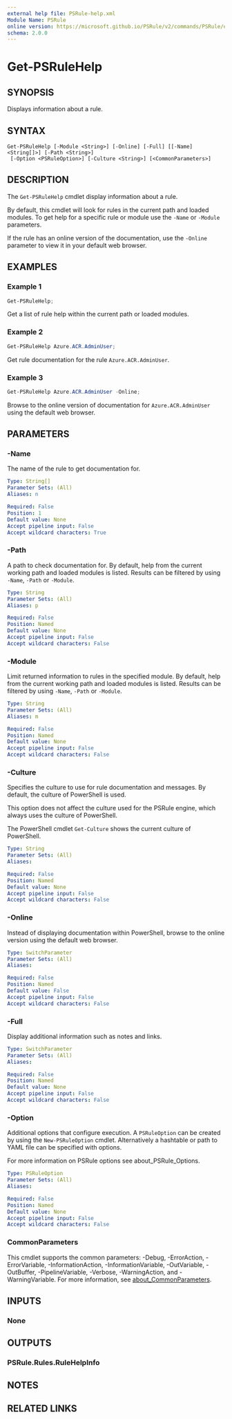 ```yaml
---
external help file: PSRule-help.xml
Module Name: PSRule
online version: https://microsoft.github.io/PSRule/v2/commands/PSRule/en-US/Get-PSRuleHelp/
schema: 2.0.0
---
```


# Get-PSRuleHelp

## SYNOPSIS

Displays information about a rule.

## SYNTAX

```text
Get-PSRuleHelp [-Module <String>] [-Online] [-Full] [[-Name] <String[]>] [-Path <String>]
 [-Option <PSRuleOption>] [-Culture <String>] [<CommonParameters>]
```

## DESCRIPTION

The `Get-PSRuleHelp` cmdlet display information about a rule.

By default, this cmdlet will look for rules in the current path and loaded modules.
To get help for a specific rule or module use the `-Name` or `-Module` parameters.

If the rule has an online version of the documentation, use the `-Online` parameter to view it in your default web browser.

## EXAMPLES

### Example 1

```powershell
Get-PSRuleHelp;
```

Get a list of rule help within the current path or loaded modules.

### Example 2

```powershell
Get-PSRuleHelp Azure.ACR.AdminUser;
```

Get rule documentation for the rule `Azure.ACR.AdminUser`.

### Example 3

```powershell
Get-PSRuleHelp Azure.ACR.AdminUser -Online;
```

Browse to the online version of documentation for `Azure.ACR.AdminUser` using the default web browser.

## PARAMETERS

### -Name

The name of the rule to get documentation for.

```yaml
Type: String[]
Parameter Sets: (All)
Aliases: n

Required: False
Position: 1
Default value: None
Accept pipeline input: False
Accept wildcard characters: True
```

### -Path

A path to check documentation for.
By default, help from the current working path and loaded modules is listed.
Results can be filtered by using `-Name`, `-Path` or `-Module`.

```yaml
Type: String
Parameter Sets: (All)
Aliases: p

Required: False
Position: Named
Default value: None
Accept pipeline input: False
Accept wildcard characters: False
```

### -Module

Limit returned information to rules in the specified module.
By default, help from the current working path and loaded modules is listed.
Results can be filtered by using `-Name`, `-Path` or `-Module`.

```yaml
Type: String
Parameter Sets: (All)
Aliases: m

Required: False
Position: Named
Default value: None
Accept pipeline input: False
Accept wildcard characters: False
```

### -Culture

Specifies the culture to use for rule documentation and messages. By default, the culture of PowerShell is used.

This option does not affect the culture used for the PSRule engine, which always uses the culture of PowerShell.

The PowerShell cmdlet `Get-Culture` shows the current culture of PowerShell.

```yaml
Type: String
Parameter Sets: (All)
Aliases:

Required: False
Position: Named
Default value: None
Accept pipeline input: False
Accept wildcard characters: False
```

### -Online

Instead of displaying documentation within PowerShell, browse to the online version using the default web browser.

```yaml
Type: SwitchParameter
Parameter Sets: (All)
Aliases:

Required: False
Position: Named
Default value: False
Accept pipeline input: False
Accept wildcard characters: False
```

### -Full

Display additional information such as notes and links.

```yaml
Type: SwitchParameter
Parameter Sets: (All)
Aliases:

Required: False
Position: Named
Default value: None
Accept pipeline input: False
Accept wildcard characters: False
```

### -Option

Additional options that configure execution.
A `PSRuleOption` can be created by using the `New-PSRuleOption` cmdlet.
Alternatively a hashtable or path to YAML file can be specified with options.

For more information on PSRule options see about_PSRule_Options.

```yaml
Type: PSRuleOption
Parameter Sets: (All)
Aliases:

Required: False
Position: Named
Default value: None
Accept pipeline input: False
Accept wildcard characters: False
```

### CommonParameters

This cmdlet supports the common parameters: -Debug, -ErrorAction, -ErrorVariable, -InformationAction, -InformationVariable, -OutVariable, -OutBuffer, -PipelineVariable, -Verbose, -WarningAction, and -WarningVariable. For more information, see [about_CommonParameters](https://go.microsoft.com/fwlink/?LinkID=113216).

## INPUTS

### None

## OUTPUTS

### PSRule.Rules.RuleHelpInfo

## NOTES

## RELATED LINKS
